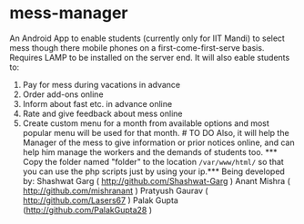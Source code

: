 # mess-manager
An Android App to enable students (currently only for IIT Mandi) to select mess though there mobile phones on a first-come-first-serve basis. Requires LAMP to be installed on the server end.
It will also eable students to:
1. Pay for mess during vacations in advance
2. Order add-ons online
3. Inform about fast etc. in advance online
4. Rate and give feedback about mess online
5. Create custom menu for a month from available options and most popular menu will be used for that month. # TO DO
Also, it will help the Manager of the mess to give information or prior notices online, and can help him manage the workers and the demands of students too.
*** Copy the folder named "folder" to the location `/var/www/html/` so that you can use the php scripts just by using your ip.***
Being developed by:
Shashwat Garg ( http://github.com/Shashwat-Garg )
Anant Mishra ( http://github.com/mishranant )
Pratyush Gaurav ( http://github.com/Lasers67 )
Palak Gupta (http://github.com/PalakGupta28 )
